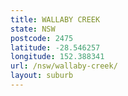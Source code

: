 ```yaml
---
title: WALLABY CREEK
state: NSW
postcode: 2475
latitude: -28.546257
longitude: 152.388341
url: /nsw/wallaby-creek/
layout: suburb
---
```

